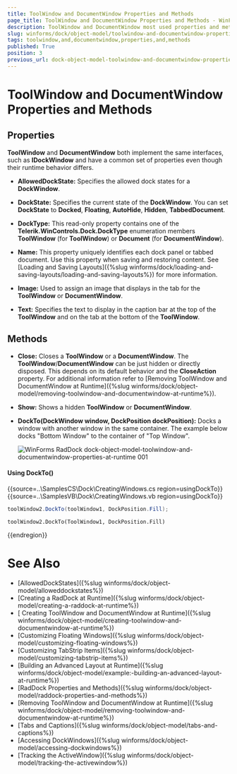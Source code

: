 ```yaml
---
title: ToolWindow and DocumentWindow Properties and Methods
page_title: ToolWindow and DocumentWindow Properties and Methods - WinForms Dock Control
description: ToolWindow and DocumentWindow most used properties and methods.
slug: winforms/dock/object-model/toolwindow-and-documentwindow-properties-and-methods
tags: toolwindow,and,documentwindow,properties,and,methods
published: True
position: 3
previous_url: dock-object-model-toolwindow-and-documentwindow-properties-at-runtime
---
```


# ToolWindow and DocumentWindow Properties and Methods
 
## Properties

__ToolWindow__ and __DocumentWindow__ both implement the same interfaces, such as __IDockWindow__ and have a common set of properties even though their runtime behavior differs.

* __AllowedDockState:__ Specifies the allowed dock states for a __DockWindow__.
            

* __DockState:__ Specifies the current state of the __DockWindow__. You can set __DockState__ to __Docked__, __Floating__, __AutoHide__, __Hidden__, __TabbedDocument__.
            

* __DockType:__ This read-only property contains one of the __Telerik.WinControls.Dock.DockType__ enumeration members __ToolWindow__ (for **ToolWindow**) or __Document__ (for **DocumentWindow**).
            

* __Name:__ This property uniquely identifies each dock panel or tabbed document. Use this property when saving and restoring content. See [Loading and Saving Layouts]({%slug winforms/dock/loading-and-saving-layouts/loading-and-saving-layouts%}) for more information.
            

* __Image:__ Used to assign an image that displays in the tab for the __ToolWindow__ or __DocumentWindow__. 
 

* __Text:__ Specifies the text to display in the caption bar at the top of the __ToolWindow__ and on the tab at the bottom of the __ToolWindow__.
            

## Methods

* __Close:__ Closes a **ToolWindow** or a **DocumentWindow**. The **ToolWindow**/**DocumentWindow** can be just hidden or directly disposed. This depends on its default behavior and the __CloseAction__ property. For additional information refer to [Removing ToolWindow and DocumentWindow at Runtime]({%slug winforms/dock/object-model/removing-toolwindow-and-documentwindow-at-runtime%}).

* __Show:__ Shows a hidden **ToolWindow** or **DocumentWindow**.

* __DockTo(DockWindow window, DockPosition dockPosition):__ Docks a window with another window in the same container. The example below docks "Bottom Window" to the container of "Top Window".

    ![WinForms RadDock dock-object-model-toolwindow-and-documentwindow-properties-at-runtime 001](images/dock-object-model-toolwindow-and-documentwindow-properties-at-runtime001.png)

#### Using DockTo() 

{{source=..\SamplesCS\Dock\CreatingWindows.cs region=usingDockTo}} 
{{source=..\SamplesVB\Dock\CreatingWindows.vb region=usingDockTo}} 

````C#
toolWindow2.DockTo(toolWindow1, DockPosition.Fill);

````
````VB.NET
toolWindow2.DockTo(ToolWindow1, DockPosition.Fill)

````

{{endregion}} 

# See Also

* [AllowedDockStates]({%slug winforms/dock/object-model/alloweddockstates%})
* [Creating a RadDock at Runtime]({%slug winforms/dock/object-model/creating-a-raddock-at-runtime%})
* [ Creating ToolWindow and DocumentWindow at Runtime]({%slug winforms/dock/object-model/creating-toolwindow-and-documentwindow-at-runtime%})
* [Customizing Floating Windows]({%slug winforms/dock/object-model/customizing-floating-windows%})
* [Customizing TabStrip Items]({%slug winforms/dock/object-model/customizing-tabstrip-items%})
* [Building an Advanced Layout at Runtime]({%slug winforms/dock/object-model/example:-building-an-advanced-layout-at-runtime%})
* [RadDock Properties and Methods]({%slug winforms/dock/object-model/raddock-properties-and-methods%})
* [Removing ToolWindow and DocumentWindow at Runtime]({%slug winforms/dock/object-model/removing-toolwindow-and-documentwindow-at-runtime%})
* [Tabs and Captions]({%slug winforms/dock/object-model/tabs-and-captions%})
* [Accessing DockWindows]({%slug winforms/dock/object-model/accessing-dockwindows%})
* [Tracking the ActiveWindow]({%slug winforms/dock/object-model/tracking-the-activewindow%})

